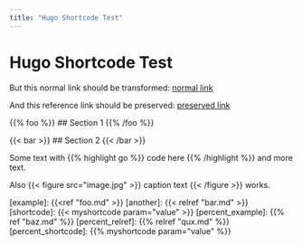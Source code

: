 ```yaml
---
title: "Hugo Shortcode Test"
---
```


# Hugo Shortcode Test

But this normal link should be transformed: [normal link](https://example.com)

And this reference link should be preserved: [preserved link][preserved]

{{% foo %}} ## Section 1 {{% /foo %}}

{{< bar >}} ## Section 2 {{< /bar >}}

Some text with {{% highlight go %}} code here {{% /highlight %}} and more text.

Also {{< figure src="image.jpg" >}} caption text {{< /figure >}} works.

[preserved]: https://preserved.com

<!-- The following definitions contain Hugo shortcodes and should not have < > or % escaped -->
[example]: {{<ref "foo.md" >}}
[another]: {{< relref "bar.md" >}}
[shortcode]: {{< myshortcode param="value" >}}
[percent_example]: {{% ref "baz.md" %}}
[percent_relref]: {{% relref "qux.md" %}}
[percent_shortcode]: {{% myshortcode param="value" %}}
